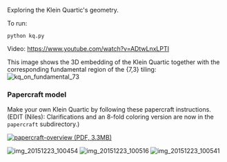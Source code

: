 Exploring the Klein Quartic's geometry.

To run: 

    python kq.py

Video: https://www.youtube.com/watch?v=ADtwLnxLPTI

This image shows the 3D embedding of the Klein Quartic together with the corresponding fundamental region of the {7,3} tiling:
![kq_on_fundamental_73](https://cloud.githubusercontent.com/assets/647092/11603274/88411e40-9ad8-11e5-9509-92f51272621f.png)

### Papercraft model ###

Make your own Klein Quartic by following these papercraft instructions.
(EDIT (Niles): Clarifications and an 8-fold coloring version are now in the `papercraft`
subdirectory.)

[![papercraft-overview](https://cloud.githubusercontent.com/assets/647092/12025772/eda778ae-ada9-11e5-96dc-7a423e48a899.png)  (PDF, 3.3MB)](https://github.com/timhutton/klein-quartic/releases/download/0.1/KleinQuartic-papercraft-instructions_all.pdf)


![img_20151223_100454](https://cloud.githubusercontent.com/assets/647092/12025864/f3761b04-adaa-11e5-9a79-daad33d30248.jpg)
![img_20151223_100516](https://cloud.githubusercontent.com/assets/647092/12025865/f3963632-adaa-11e5-899b-b826f0c8bebd.jpg)
![img_20151223_100541](https://cloud.githubusercontent.com/assets/647092/12025866/f3992284-adaa-11e5-81ae-2ff7ef05b0c6.jpg)
